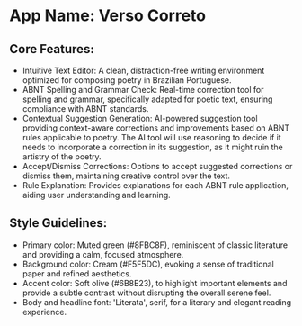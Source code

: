 # **App Name**: Verso Correto

## Core Features:

- Intuitive Text Editor: A clean, distraction-free writing environment optimized for composing poetry in Brazilian Portuguese.
- ABNT Spelling and Grammar Check: Real-time correction tool for spelling and grammar, specifically adapted for poetic text, ensuring compliance with ABNT standards.
- Contextual Suggestion Generation: AI-powered suggestion tool providing context-aware corrections and improvements based on ABNT rules applicable to poetry. The AI tool will use reasoning to decide if it needs to incorporate a correction in its suggestion, as it might ruin the artistry of the poetry.
- Accept/Dismiss Corrections: Options to accept suggested corrections or dismiss them, maintaining creative control over the text.
- Rule Explanation: Provides explanations for each ABNT rule application, aiding user understanding and learning.

## Style Guidelines:

- Primary color: Muted green (#8FBC8F), reminiscent of classic literature and providing a calm, focused atmosphere.
- Background color: Cream (#F5F5DC), evoking a sense of traditional paper and refined aesthetics.
- Accent color: Soft olive (#6B8E23), to highlight important elements and provide a subtle contrast without disrupting the overall serene feel.
- Body and headline font: 'Literata', serif, for a literary and elegant reading experience.